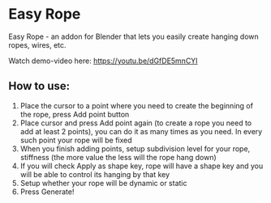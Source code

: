 # Easy Rope
Easy Rope - an addon for Blender that lets you easily create hanging down ropes, wires, etc.

Watch demo-video here: https://youtu.be/dGfDE5mnCYI

## How to use:
1) Place the cursor to a point where you need to create the beginning of the rope, press Add point button
2) Place cursor and press Add point again (to create a rope you need to add at least 2 points), 
you can do it as many times as you need. In every such point your rope will be fixed
3) When you finish adding points, setup subdivision level for your rope, stiffness (the more value the less will the rope hang down)
4) If you will check Apply as shape key, rope will have a shape key and you will be able to control its hanging by that key
5) Setup whether your rope will be dynamic or static
6) Press Generate!
